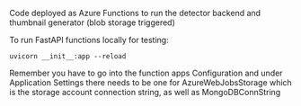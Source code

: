 Code deployed as Azure Functions to run the detector backend and thumbnail generator (blob storage triggered)

To run FastAPI functions locally for testing:

```
uvicorn __init__:app --reload
```

Remember you have to go into the function apps Configuration and under Application Settings there needs to be one for AzureWebJobsStorage which is the storage account connection string, as well as MongoDBConnString